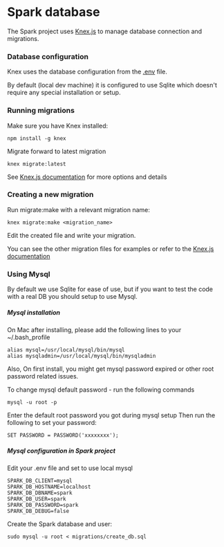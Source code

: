 # Spark database

The Spark project uses [Knex.js](http://knexjs.org/) to manage database connection and migrations.

### Database configuration

Knex uses the database configuration from the [.env](/.env-example) file.

By default (local dev machine) it is configured to use Sqlite which doesn't require any special installation or setup.

### Running migrations

Make sure you have Knex installed:

```shell
npm install -g knex
```

Migrate forward to latest migration

```shell
knex migrate:latest
```

See [Knex.js documentation](http://knexjs.org/#Migrations-CLI) for more options and details

### Creating a new migration

Run migrate:make with a relevant migration name:

```shell
knex migrate:make <migration_name>
```

Edit the created file and write your migration.

You can see the other migration files for examples or refer to the [Knex.js documentation](http://knexjs.org/#Schema)

### Using Mysql

By default we use Sqlite for ease of use, but if you want to test the code with a real DB you should setup to use Mysql.

##### Mysql installation

On Mac after installing, please add the following lines to your ~/.bash_profile
```shell
alias mysql=/usr/local/mysql/bin/mysql
alias mysqladmin=/usr/local/mysql/bin/mysqladmin
```

Also, On first install, you might get mysql password expired or other root password related issues.

To change mysql default password - run the following commands
```shell
mysql -u root -p
```
Enter the default root password you got during mysql setup
Then run the following to set your password:
```
SET PASSWORD = PASSWORD('xxxxxxxx');
```

##### Mysql configuration in Spark project

Edit your .env file and set to use local mysql

```
SPARK_DB_CLIENT=mysql
SPARK_DB_HOSTNAME=localhost
SPARK_DB_DBNAME=spark
SPARK_DB_USER=spark
SPARK_DB_PASSWORD=spark
SPARK_DB_DEBUG=false
```

Create the Spark database and user:

```shell
sudo mysql -u root < migrations/create_db.sql
```
